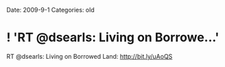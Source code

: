 Date: 2009-9-1
Categories: old

# ! 'RT @dsearls: Living on Borrowe...'

RT @dsearls: Living on Borrowed Land: <a href="http://bit.ly/uAoQS" rel="nofollow">http://bit.ly/uAoQS</a>
